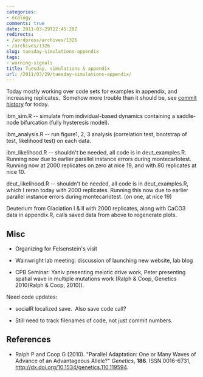 ```yaml
---
categories:
- ecology
comments: true
date: 2011-03-29T22:45:28Z
redirects:
- /wordpress/archives/1326
- /archives/1326
slug: tuesday-simulations-appendix
tags:
- warning-signals
title: Tuesday, simulations & appendix
url: /2011/03/29/tuesday-simulations-appendix/
---
```


Today mostly working over code sets for examples in appendix, and increasing replicates.  Somehow more trouble than it should be, see [commit history](https://github.com/cboettig/structured-populations/commits/) for today.

ibm_sim.R -- simulate from individual-based dynamics containing a saddle-node bifurcation (fully hysteresis model).

ibm_analysis.R -- run figure1, 2, 3 analysis (correlation test, bootstrap of test, likelihood test) on each data.

ibm_likelihood.R -- shouldn't be needed, all code is in deut_examples.R.  Running now due to earlier parallel instance errors during montecarlotest.  Running now at 2000 replicates on zero at nice 19, and with 80 replicates at nice 10.

deut_likelihood.R -- shouldn't be needed, all code is in deut_examples.R, which I reran today with 2000 replicates. Running this now due to earlier parallel instance errors during montecarlotest. (on one, at nice 19)

Deuterium from Glaciation I & II with 2000 replicates, along with CaCO3 data in appendix.R, calls saved data from above to regenerate plots.




## Misc





	
  * Organizing for Felsenstein's visit

	
  * Wainwright lab meeting: discussion of launching new website, lab blog

	
  * CPB Seminar: Yaniv presenting meiotic drive work, Peter presenting spatial wave in multiple mutations work (Ralph & Coop, Genetics 2010(Ralph & Coop, 2010)).


Need code updates:

	
  * socialR localized save.  Also save code call?

	
  * Still need to track filenames of code, not just commit numbers.



## References


- Ralph P and Coop G (2010).
"Parallel Adaptation: One or Many Waves of Advance of an Advantageous Allele?"
*Genetics*, **186**.
ISSN 0016-6731, <a href="http://dx.doi.org/10.1534/genetics.110.119594">http://dx.doi.org/10.1534/genetics.110.119594</a>.
